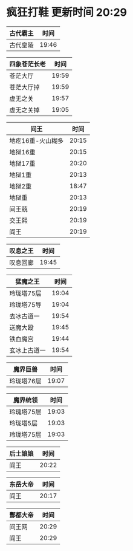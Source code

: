 # 疯狂打鞋 更新时间 20:29

| 古代霸主   | 时间    |
|--------|-------|
| 古代皇陵 | 19:46 |

| 四象苍茫长老   | 时间    |
|--------|-------|
| 苍茫大厅 | 19:59 |
| 苍茫大厅掉 | 19:59 |
| 虚无之关 | 19:57 |
| 虚无之关掉 | 19:05 |

| 间王   | 时间    |
|--------|-------|
| 地疙16重-火山糊多 | 20:15 |
| 地狱16重 | 20:15 |
| 地狱17重 | 20:20 |
| 地狱1重 | 20:13 |
| 地狱2重 | 18:47 |
| 地狱重 | 20:13 |
| 间王兢 | 20:19 |
| 交王熙 | 20:19 |
| 阎王 | 20:19 |

| 叹息之王   | 时间    |
|--------|-------|
| 叹息回廊 | 19:45 |

| 猛魔之王   | 时间    |
|--------|-------|
| 玲珑塔75层 | 19:04 |
| 玲珑塔75导 | 19:04 |
| 去冰古道一 | 19:54 |
| 送魔大殴 | 19:45 |
| 铁血魔宫 | 19:44 |
| 玄冰上古道一 | 19:54 |

| 魔界巨兽   | 时间    |
|--------|-------|
| 玲珑塔76层 | 19:07 |

| 魔界统领   | 时间    |
|--------|-------|
| 玲瑰塔75层 | 19:03 |
| 玲珑塔5层 | 19:03 |
| 玲珑塔75层 | 19:03 |

| 后土娘娘   | 时间    |
|--------|-------|
| 阎王 | 20:22 |

| 东岳大帝   | 时间    |
|--------|-------|
| 阎王 | 20:17 |

| 酆都大帝   | 时间    |
|--------|-------|
| 间王网 | 20:29 |
| 阎王 | 20:29 |